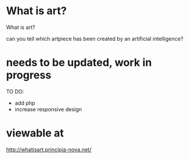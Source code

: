 # What is art?
What is art? 

can you tell which artpiece has been created by an artificial intelligence?


# needs to be updated, work in progress #
TO DO:
- add php 
- increase responsive design 


# viewable at 
http://whatisart.principia-nova.net/
